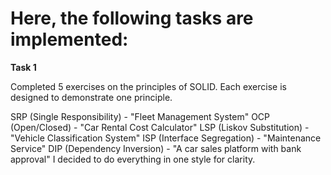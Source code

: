 # Here, the following tasks are implemented:


**Task 1**


Completed 5 exercises on the principles of SOLID. Each exercise is designed to demonstrate one principle.

SRP (Single Responsibility) - "Fleet Management System"
OCP (Open/Closed) - "Car Rental Cost Calculator"
LSP (Liskov Substitution) - "Vehicle Classification System"
ISP (Interface Segregation) - "Maintenance Service"
DIP (Dependency Inversion) - "A car sales platform with bank approval"
I decided to do everything in one style for clarity.
